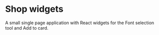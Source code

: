 # Shop widgets

A small single page application with React widgets for the Font selection tool and Add to card.